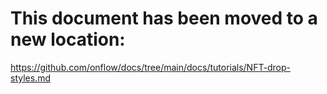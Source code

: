 # This document has been moved to a new location:

https://github.com/onflow/docs/tree/main/docs/tutorials/NFT-drop-styles.md
